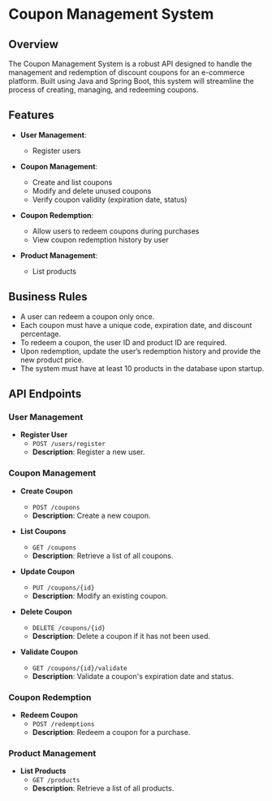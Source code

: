 # Coupon Management System

## Overview

The Coupon Management System is a robust API designed to handle the management and redemption of discount coupons for an e-commerce platform. Built using Java and Spring Boot, this system will streamline the process of creating, managing, and redeeming coupons.

## Features

- **User Management**:
  - Register users

- **Coupon Management**:
  - Create and list coupons
  - Modify and delete unused coupons
  - Verify coupon validity (expiration date, status)

- **Coupon Redemption**:
  - Allow users to redeem coupons during purchases
  - View coupon redemption history by user

- **Product Management**:
  - List products

## Business Rules

- A user can redeem a coupon only once.
- Each coupon must have a unique code, expiration date, and discount percentage.
- To redeem a coupon, the user ID and product ID are required.
- Upon redemption, update the user’s redemption history and provide the new product price.
- The system must have at least 10 products in the database upon startup.

## API Endpoints

### User Management

- **Register User**
  - `POST /users/register`
  - **Description**: Register a new user.

### Coupon Management

- **Create Coupon**
  - `POST /coupons`
  - **Description**: Create a new coupon.

- **List Coupons**
  - `GET /coupons`
  - **Description**: Retrieve a list of all coupons.

- **Update Coupon**
  - `PUT /coupons/{id}`
  - **Description**: Modify an existing coupon.

- **Delete Coupon**
  - `DELETE /coupons/{id}`
  - **Description**: Delete a coupon if it has not been used.

- **Validate Coupon**
  - `GET /coupons/{id}/validate`
  - **Description**: Validate a coupon's expiration date and status.

### Coupon Redemption

- **Redeem Coupon**
  - `POST /redemptions`
  - **Description**: Redeem a coupon for a purchase.

### Product Management

- **List Products**
  - `GET /products`
  - **Description**: Retrieve a list of all products.
